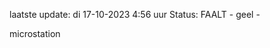 laatste update: 
di 17-10-2023  4:56   uur 
Status: FAALT - geel - 
<div class="service R">microstation</div>